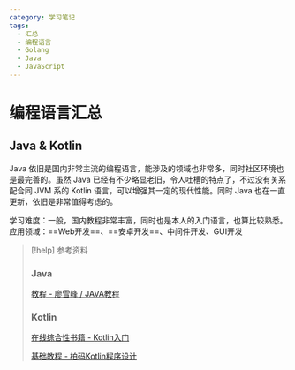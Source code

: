 ```yaml
---
category: 学习笔记
tags:
  - 汇总
  - 编程语言
  - Golang
  - Java
  - JavaScript
---
```

# 编程语言汇总

## Java & Kotlin

Java 依旧是国内非常主流的编程语言，能涉及的领域也非常多，同时社区环境也是最完善的。虽然 Java 已经有不少略显老旧，令人吐槽的特点了，不过没有关系配合同 JVM 系的 Kotlin 语言，可以增强其一定的现代性能。同时 Java 也在一直更新，依旧是非常值得考虑的。

学习难度：一般，国内教程非常丰富，同时也是本人的入门语言，也算比较熟悉。
应用领域：==Web开发==、==安卓开发==、中间件开发、GUI开发

> [!help] 参考资料
> 
> ### Java
> [教程 - 廖雪峰 / JAVA教程](https://liaoxuefeng.com/books/java/introduction/index.html)
> 
> 
> ### Kotlin
> [在线综合性书籍 - Kotlin入门](https://book.kotlincn.net/text/getting-started.html)
> 
> [基础教程 - 柏码Kotlin程序设计](https://www.itbaima.cn/document/urw2e6gg1lprv65w)